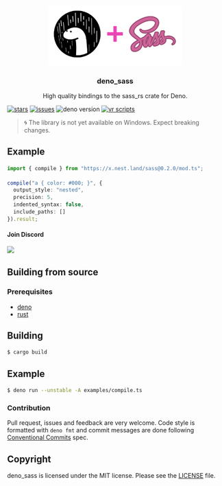 <br />
<p align="center">
  <a href="https://github.com/divy-work/deno_sass">
    <img src="./assets/deno_sass.png" alt="deno_sass logo" width="310">
  </a>
  <h3 align="center">deno_sass</h3>

  <p align="center">
    High quality bindings to the sass_rs crate for Deno.
 </p>
 <p align="center">

  [![stars](https://img.shields.io/github/stars/divy-work/deno_sass)](https://github.com/divy-work/deno_sass/stargazers)
  [![issues](https://img.shields.io/github/issues/divy-work/deno_sass)](https://github.com/divy-work/deno_sass/issues)
  ![deno version](https://img.shields.io/badge/deno-1.0.5-success)
  [![vr scripts](https://badges.velociraptor.run/flat.svg)](https://velociraptor.run)
 
 </p>
</p>

> 🌀 The library is not yet available on Windows. Expect breaking changes.


## Example

```typescript
import { compile } from "https://x.nest.land/sass@0.2.0/mod.ts";

compile("a { color: #000; }", {
  output_style: "nested",
  precision: 5,
  indented_syntax: false,
  include_paths: []
}).result;
```

#### Join Discord

[![](https://discordapp.com/api/guilds/715564894904123424/widget.png?style=banner2)](https://discord.gg/uqywa4W)

## Building from source

### Prerequisites

- [deno](https://deno.land/)
- [rust](https://www.rust-lang.org/)

## Building
```bash
$ cargo build
```

## Example

```bash
$ deno run --unstable -A examples/compile.ts
```

### Contribution

Pull request, issues and feedback are very welcome. Code style is formatted with `deno fmt` and commit messages are done following [Conventional Commits](https://www.conventionalcommits.org/en/v1.0.0/) spec.

## Copyright

deno_sass is licensed under the MIT license. Please see the [LICENSE](LICENSE) file.
